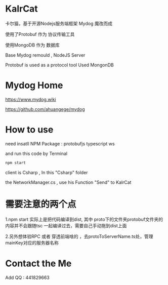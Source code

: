 # KalrCat
卡尔猫，基于开源Nodejs服务端框架 Mydog 魔改而成  

使用了Protobuf 作为 协议传输工具

使用MongoDB 作为 数据库

Base Mydog remould , NodeJS Server 

Protobuf is used as a protocol tool
Used MongonDB

# Mydog Home
https://www.mydog.wiki

https://github.com/ahuangege/mydog

# How to use

need insatll NPM Package : protobufjs  typescript  ws

and run this code  by Terminal
```bash
npm start
```

client is Csharp , In this "Csharp" folder

the  NetworkManager.cs , use his Function  "Send"  to  KalrCat   

# 需要注意的两个点
1.npm start 实际上是把代码编译到dist, 其中 proto下的文件夹protobuf文件夹的内容并不会跟随tsc 一起编译过去，需要自己手动拖到dist上面

2.另外想体验RPC 或者 穿透前端啥的 ，去protoToServerName.ts处，管理mainKey对应的服务器名称


# Contact the Me
Add QQ : 441829663
